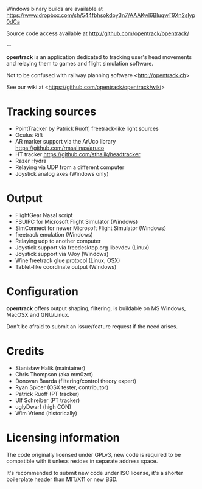 Windows binary builds are available at <https://www.dropbox.com/sh/544fbhsokdpy3n7/AAAKwl6BluqwT9Xn2slyp0dCa>

Source code access available at <http://github.com/opentrack/opentrack/>

--

**opentrack** is an application dedicated to tracking user's head
movements and relaying them to games and flight simulation software.

Not to be confused with railway planning software <<http://opentrack.ch>>

See our wiki at <<https://github.com/opentrack/opentrack/wiki>>

# Tracking sources

- PointTracker by Patrick Ruoff, freetrack-like light sources
- Oculus Rift
- AR marker support via the ArUco library <https://github.com/rmsalinas/aruco>
- HT tracker <https://github.com/sthalik/headtracker>
- Razer Hydra
- Relaying via UDP from a different computer
- Joystick analog axes (Windows only)

# Output

- FlightGear Nasal script
- FSUIPC for Microsoft Flight Simulator (Windows)
- SimConnect for newer Microsoft Flight Simulator (Windows)
- freetrack emulation (Windows)
- Relaying udp to another computer
- Joystick support via freedesktop.org libevdev (Linux)
- Joystick support via VJoy (Windows)
- Wine freetrack glue protocol (Linux, OSX)
- Tablet-like coordinate output (Windows)

# Configuration

**opentrack** offers output shaping, filtering, is buildable on
MS Windows, MacOSX and GNU/Linux.

Don't be afraid to submit an issue/feature request if the need arises.

# Credits

- Stanisław Halik (maintainer)
- Chris Thompson (aka mm0zct)
- Donovan Baarda (filtering/control theory expert)
- Ryan Spicer (OSX tester, contributor)
- Patrick Ruoff (PT tracker)
- Ulf Schreiber (PT tracker)
- uglyDwarf (high CON)
- Wim Vriend (historically)

# Licensing information

The code originally licensed under GPLv3, new code is required to be
compatible with it unless resides in separate address space.

It's recommended to submit new code under ISC license, it's a shorter
boilerplate header than MIT/X11 or new BSD.
